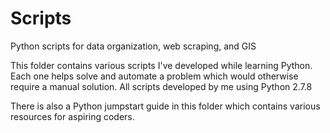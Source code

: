 # Scripts
Python scripts for data organization, web scraping, and GIS

This folder contains various scripts I've developed while learning Python.
Each one helps solve and automate a problem which would otherwise require a manual solution.
All scripts developed by me using Python 2.7.8

There is also a Python jumpstart guide in this folder which contains various resources for aspiring coders.
